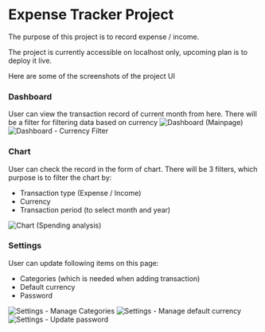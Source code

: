 # Expense Tracker Project

The purpose of this project is to record expense / income.

The project is currently accessible on localhost only, upcoming plan is to deploy it live.

Here are some of the screenshots of the project UI

### Dashboard
User can view the transaction record of current month from here. There will be a filter for filtering data based on currency
![Dashboard (Mainpage)](https://user-images.githubusercontent.com/65848993/235485804-31a36d49-1f98-4a6a-af78-8a09859e673e.png)
![Dashboard - Currency Filter](https://user-images.githubusercontent.com/65848993/235485817-59d3933e-32b9-4ca8-b4c7-7f286878b3e3.png)

### Chart
User can check the record in the form of chart. 
There will be 3 filters, which purpose is to filter the chart by:
  - Transaction type (Expense / Income)
  - Currency
  - Transaction period (to select month and year)
 
![Chart (Spending analysis)](https://user-images.githubusercontent.com/65848993/235486755-7ebfbc37-ea46-44d4-bdae-a1c3683d96ef.png)

### Settings
User can update following items on this page:
  - Categories (which is needed when adding transaction)
  - Default currency
  - Password
  
![Settings - Manage Categories](https://user-images.githubusercontent.com/65848993/235487485-1a8b5818-c158-4ab2-a477-dcf9d7afaaaf.png)
![Settings - Manage default currency](https://user-images.githubusercontent.com/65848993/235487405-1706fc0a-d73a-4488-9018-bd0b3e88ada7.png)
![Settings - Update password](https://user-images.githubusercontent.com/65848993/235487407-6838453e-a0cc-4872-9f3a-f08298cf9de0.png)
